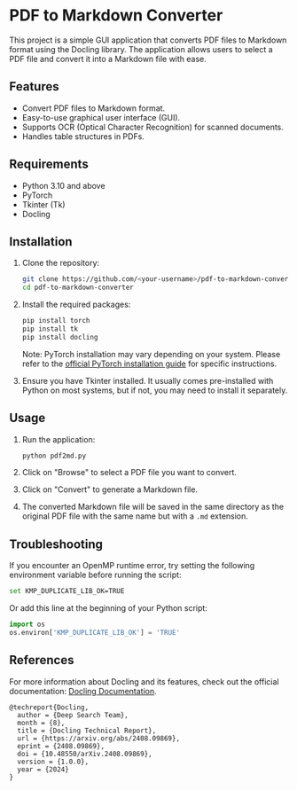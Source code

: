 # PDF to Markdown Converter

This project is a simple GUI application that converts PDF files to Markdown format using the Docling library. The application allows users to select a PDF file and convert it into a Markdown file with ease.

## Features

- Convert PDF files to Markdown format.
- Easy-to-use graphical user interface (GUI).
- Supports OCR (Optical Character Recognition) for scanned documents.
- Handles table structures in PDFs.

## Requirements

- Python 3.10 and above
- PyTorch
- Tkinter (Tk)
- Docling

## Installation

1. Clone the repository:

   ```bash
   git clone https://github.com/<your-username>/pdf-to-markdown-converter.git
   cd pdf-to-markdown-converter
   ```

2. Install the required packages:

   ```bash
   pip install torch
   pip install tk
   pip install docling
   ```

   Note: PyTorch installation may vary depending on your system. Please refer to the [official PyTorch installation guide](https://pytorch.org/get-started/locally/) for specific instructions.

3. Ensure you have Tkinter installed. It usually comes pre-installed with Python on most systems, but if not, you may need to install it separately.

## Usage

1. Run the application:

   ```bash
   python pdf2md.py
   ```

2. Click on "Browse" to select a PDF file you want to convert.

3. Click on "Convert" to generate a Markdown file.

4. The converted Markdown file will be saved in the same directory as the original PDF file with the same name but with a `.md` extension.

## Troubleshooting

If you encounter an OpenMP runtime error, try setting the following environment variable before running the script:

```bash
set KMP_DUPLICATE_LIB_OK=TRUE
```

Or add this line at the beginning of your Python script:

```python
import os
os.environ['KMP_DUPLICATE_LIB_OK'] = 'TRUE'
```
## References

For more information about Docling and its features, check out the official documentation: [Docling Documentation](https://github.com/DS4SD/docling).

```
@techreport{Docling,
  author = {Deep Search Team},
  month = {8},
  title = {Docling Technical Report},
  url = {https://arxiv.org/abs/2408.09869},
  eprint = {2408.09869},
  doi = {10.48550/arXiv.2408.09869},
  version = {1.0.0},
  year = {2024}
}
```
